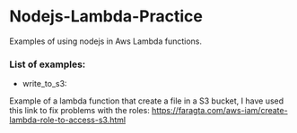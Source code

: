 # Nodejs-Lambda-Practice
Examples of using nodejs in Aws Lambda functions.

### List of examples:
- write_to_s3:

Example of a lambda function that create a file in a S3 bucket, I have used this link to fix problems with the roles: 
https://faragta.com/aws-iam/create-lambda-role-to-access-s3.html
